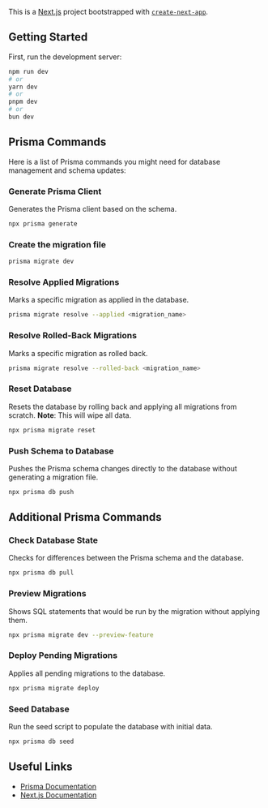 This is a [Next.js](https://nextjs.org) project bootstrapped with [`create-next-app`](https://nextjs.org/docs/app/api-reference/cli/create-next-app).

## Getting Started

First, run the development server:

```bash
npm run dev
# or
yarn dev
# or
pnpm dev
# or
bun dev
```

## Prisma Commands

Here is a list of Prisma commands you might need for database management and schema updates:

### Generate Prisma Client

Generates the Prisma client based on the schema.

```bash
npx prisma generate
```
### Create the migration file
```bash
prisma migrate dev
```

### Resolve Applied Migrations

Marks a specific migration as applied in the database.

```bash
prisma migrate resolve --applied <migration_name>
```

### Resolve Rolled-Back Migrations

Marks a specific migration as rolled back.

```bash
prisma migrate resolve --rolled-back <migration_name>
```

### Reset Database

Resets the database by rolling back and applying all migrations from scratch. **Note**: This will wipe all data.

```bash
npx prisma migrate reset
```

### Push Schema to Database

Pushes the Prisma schema changes directly to the database without generating a migration file.

```bash
npx prisma db push
```

## Additional Prisma Commands

### Check Database State

Checks for differences between the Prisma schema and the database.

```bash
npx prisma db pull
```

### Preview Migrations

Shows SQL statements that would be run by the migration without applying them.

```bash
npx prisma migrate dev --preview-feature
```

### Deploy Pending Migrations

Applies all pending migrations to the database.

```bash
npx prisma migrate deploy
```

### Seed Database

Run the seed script to populate the database with initial data.

```bash
npx prisma db seed
```

## Useful Links

- [Prisma Documentation](https://www.prisma.io/docs)
- [Next.js Documentation](https://nextjs.org/docs)

